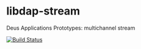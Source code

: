 # libdap-stream
Deus Applications Prototypes: multichannel stream

[![Build Status](https://travis-ci.com/kelvinblockchain/libdap-stream.svg?branch=master)](https://travis-ci.com/kelvinblockchain/libdap-stream)
